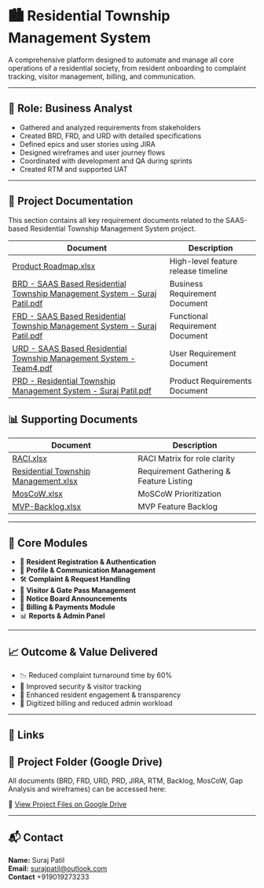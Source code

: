 # 🏙️ Residential Township Management System

A comprehensive platform designed to automate and manage all core operations of a residential society, from resident onboarding to complaint tracking, visitor management, billing, and communication.

---

## 👤 Role: Business Analyst

- Gathered and analyzed requirements from stakeholders
- Created BRD, FRD, and URD with detailed specifications
- Defined epics and user stories using JIRA
- Designed wireframes and user journey flows
- Coordinated with development and QA during sprints
- Created RTM and supported UAT

---

## 📄 Project Documentation

This section contains all key requirement documents related to the SAAS-based Residential Township Management System project.

| Document | Description |
|----------|-------------|
| [Product Roadmap.xlsx](https://github.com/suraj-insights/Residential-Township-Management-System/blob/fd25c75aa1ff3e45acbd7e43ed6035108b155d51/Product%20Roadmap.xlsx) | High-level feature release timeline |
| [BRD - SAAS Based Residential Township Management System - Suraj Patil.pdf](https://github.com/suraj-insights/Residential-Township-Management-System/blob/2f420cf54e05e5c8af2e46fafb9b71e5c9dc4ed0/BRD%20-%20SAAS%20Based%20Residential%20Township%20Management%20System%20-%20Suraj%20Patil.pdf) | Business Requirement Document |
| [FRD - SAAS Based Residential Township Management System - Suraj Patil.pdf](https://github.com/suraj-insights/Residential-Township-Management-System/blob/0cc5cf5f08fd5d5d88fc5668f07e92484fcef60d/FRD%20-%20SAAS%20Based%20Residential%20Township%20Management%20System%20-%20Suraj%20Patil.pdf) | Functional Requirement Document |
| [URD - SAAS Based Residential Township Management System - Team4.pdf](https://github.com/suraj-insights/Residential-Township-Management-System/blob/0cc5cf5f08fd5d5d88fc5668f07e92484fcef60d/URD%20-%20SAAS%20Based%20Residential%20Township%20Management%20System%20-%20Team4.pdf) | User Requirement Document |
| [PRD - Residential Township Management System - Suraj Patil.pdf](https://github.com/suraj-insights/Residential-Township-Management-System/blob/0cc5cf5f08fd5d5d88fc5668f07e92484fcef60d/PRD%20Residential%20Township%20Management%20System%20-%20Suraj%20Patil.pdf) | Product Requirements Document |





## 📊 Supporting Documents

| Document | Description |
|----------|-------------|
| [RACI.xlsx](https://github.com/suraj-insights/Residential-Township-Management-System/blob/6ed6cf6f486f075c9218af52ba1e29b0ea6f7865/RACI.xlsx) | RACI Matrix for role clarity |
| [Residential Township Management.xlsx](https://github.com/suraj-insights/Residential-Township-Management-System/blob/6ed6cf6f486f075c9218af52ba1e29b0ea6f7865/Residential%20Township%20Management.xlsx) | Requirement Gathering & Feature Listing |
| [MosCoW.xlsx](https://github.com/suraj-insights/Residential-Township-Management-System/blob/6ed6cf6f486f075c9218af52ba1e29b0ea6f7865/MosCoW.xlsx) | MoSCoW Prioritization |
| [MVP-Backlog.xlsx](https://github.com/suraj-insights/Residential-Township-Management-System/blob/6ed6cf6f486f075c9218af52ba1e29b0ea6f7865/MVP-Backlog.xlsx) | MVP Feature Backlog |


---

## 🧩 Core Modules

- 📝 **Resident Registration & Authentication**
- 👤 **Profile & Communication Management**
- 🛠️ **Complaint & Request Handling**
- 🚪 **Visitor & Gate Pass Management**
- 📢 **Notice Board Announcements**
- 💸 **Billing & Payments Module**
- 📊 **Reports & Admin Panel**

---

## 📈 Outcome & Value Delivered

- 📉 Reduced complaint turnaround time by 60%
- 🔐 Improved security & visitor tracking
- 📲 Enhanced resident engagement & transparency
- 🧾 Digitized billing and reduced admin workload

---

## 🔗 Links

## 📂 Project Folder (Google Drive)

All documents (BRD, FRD, URD, PRD, JIRA, RTM, Backlog, MosCoW, Gap Analysis and wireframes) can be accessed here:

🔗 [View Project Files on Google Drive](https://drive.google.com/drive/folders/1Ks4KE3gNmoD0bquVgqZmi_irUBs_xp42?usp=drive_link)



---

## 📬 Contact

**Name:** Suraj Patil  
**Email:** surajpatil@outlook.com  
**Contact** +919019273233

